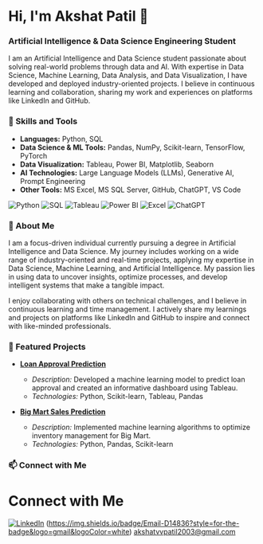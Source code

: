 # Hi, I'm Akshat Patil 👋
### Artificial Intelligence & Data Science Engineering Student
I am an Artificial Intelligence and Data Science student passionate about solving real-world problems through data and AI. With expertise in Data Science, Machine Learning, Data Analysis, and Data Visualization, I have developed and deployed industry-oriented projects. I believe in continuous learning and collaboration, sharing my work and experiences on platforms like LinkedIn and GitHub.

### 🚀 Skills and Tools

- **Languages:** Python, SQL
- **Data Science & ML Tools:** Pandas, NumPy, Scikit-learn, TensorFlow, PyTorch
- **Data Visualization:** Tableau, Power BI, Matplotlib, Seaborn
- **AI Technologies:** Large Language Models (LLMs), Generative AI, Prompt Engineering
- **Other Tools:** MS Excel, MS SQL Server, GitHub, ChatGPT, VS Code

![Python](https://img.shields.io/badge/Python-3776AB?style=for-the-badge&logo=python&logoColor=white)
![SQL](https://img.shields.io/badge/SQL-4479A1?style=for-the-badge&logo=postgresql&logoColor=white)
![Tableau](https://img.shields.io/badge/Tableau-E97627?style=for-the-badge&logo=tableau&logoColor=white)
![Power BI](https://img.shields.io/badge/Power%20BI-F2C811?style=for-the-badge&logo=powerbi&logoColor=white)
![Excel](https://img.shields.io/badge/Microsoft%20Excel-217346?style=for-the-badge&logo=microsoftexcel&logoColor=white)
![ChatGPT](https://img.shields.io/badge/ChatGPT-412991?style=for-the-badge&logo=openai&logoColor=white)


### 🌟 About Me
I am a focus-driven individual currently pursuing a degree in Artificial Intelligence and Data Science. My journey includes working on a wide range of industry-oriented and real-time projects, applying my expertise in Data Science, Machine Learning, and Artificial Intelligence. My passion lies in using data to uncover insights, optimize processes, and develop intelligent systems that make a tangible impact.

I enjoy collaborating with others on technical challenges, and I believe in continuous learning and time management. I actively share my learnings and projects on platforms like LinkedIn and GitHub to inspire and connect with like-minded professionals.

### 📂 Featured Projects
  
- **[Loan Approval Prediction](https://github.com/akshat-patil/Technokraft-Internship)**  
  - *Description:* Developed a machine learning model to predict loan approval and created an informative dashboard using Tableau.
  - *Technologies:* Python, Scikit-learn, Tableau, Pandas

- **[Big Mart Sales Prediction](https://github.com/akshat-patil/Academor-Internship)**  
  - *Description:* Implemented machine learning algorithms to optimize inventory management for Big Mart.
  - *Technologies:* Python, Pandas, Scikit-learn

### 📫 Connect with Me

# Connect with Me

[![LinkedIn](https://img.shields.io/badge/LinkedIn-0077B5?style=for-the-badge&logo=linkedin&logoColor=white)](https://www.linkedin.com/in/akshat-patil-468564283/)
(https://img.shields.io/badge/Email-D14836?style=for-the-badge&logo=gmail&logoColor=white) akshatvvpatil2003@gmail.com 


